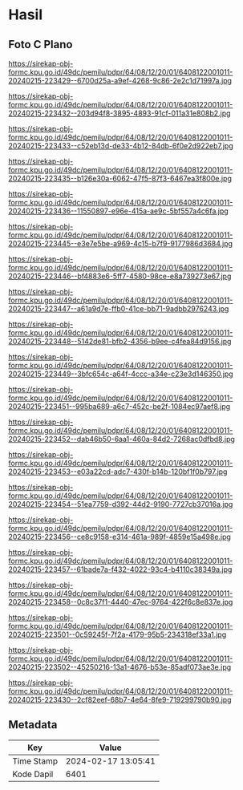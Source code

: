 # Hasil

## Foto C Plano

https://sirekap-obj-formc.kpu.go.id/49dc/pemilu/pdpr/64/08/12/20/01/6408122001011-20240215-223429--6700d25a-a9ef-4268-9c86-2e2c1d71997a.jpg

https://sirekap-obj-formc.kpu.go.id/49dc/pemilu/pdpr/64/08/12/20/01/6408122001011-20240215-223432--203d94f8-3895-4893-91cf-011a31e808b2.jpg

https://sirekap-obj-formc.kpu.go.id/49dc/pemilu/pdpr/64/08/12/20/01/6408122001011-20240215-223433--c52eb13d-de33-4b12-84db-6f0e2d922eb7.jpg

https://sirekap-obj-formc.kpu.go.id/49dc/pemilu/pdpr/64/08/12/20/01/6408122001011-20240215-223435--b126e30a-6062-47f5-87f3-6467ea3f800e.jpg

https://sirekap-obj-formc.kpu.go.id/49dc/pemilu/pdpr/64/08/12/20/01/6408122001011-20240215-223436--11550897-e96e-415a-ae9c-5bf557a4c6fa.jpg

https://sirekap-obj-formc.kpu.go.id/49dc/pemilu/pdpr/64/08/12/20/01/6408122001011-20240215-223445--e3e7e5be-a969-4c15-b7f9-9177986d3684.jpg

https://sirekap-obj-formc.kpu.go.id/49dc/pemilu/pdpr/64/08/12/20/01/6408122001011-20240215-223446--bf4883e6-5ff7-4580-98ce-e8a739273e67.jpg

https://sirekap-obj-formc.kpu.go.id/49dc/pemilu/pdpr/64/08/12/20/01/6408122001011-20240215-223447--a61a9d7e-ffb0-41ce-bb71-9adbb2976243.jpg

https://sirekap-obj-formc.kpu.go.id/49dc/pemilu/pdpr/64/08/12/20/01/6408122001011-20240215-223448--5142de81-bfb2-4356-b9ee-c4fea84d9156.jpg

https://sirekap-obj-formc.kpu.go.id/49dc/pemilu/pdpr/64/08/12/20/01/6408122001011-20240215-223449--3bfc654c-a64f-4ccc-a34e-c23e3d146350.jpg

https://sirekap-obj-formc.kpu.go.id/49dc/pemilu/pdpr/64/08/12/20/01/6408122001011-20240215-223451--995ba689-a6c7-452c-be2f-1084ec97aef8.jpg

https://sirekap-obj-formc.kpu.go.id/49dc/pemilu/pdpr/64/08/12/20/01/6408122001011-20240215-223452--dab46b50-6aa1-460a-84d2-7268ac0dfbd8.jpg

https://sirekap-obj-formc.kpu.go.id/49dc/pemilu/pdpr/64/08/12/20/01/6408122001011-20240215-223453--e03a22cd-adc7-430f-b14b-120bf1f0b797.jpg

https://sirekap-obj-formc.kpu.go.id/49dc/pemilu/pdpr/64/08/12/20/01/6408122001011-20240215-223454--51ea7759-d392-44d2-9190-7727cb37016a.jpg

https://sirekap-obj-formc.kpu.go.id/49dc/pemilu/pdpr/64/08/12/20/01/6408122001011-20240215-223456--ce8c9158-e314-461a-989f-4859e15a498e.jpg

https://sirekap-obj-formc.kpu.go.id/49dc/pemilu/pdpr/64/08/12/20/01/6408122001011-20240215-223457--61bade7a-f432-4022-93c4-b4110c38349a.jpg

https://sirekap-obj-formc.kpu.go.id/49dc/pemilu/pdpr/64/08/12/20/01/6408122001011-20240215-223458--0c8c37f1-4440-47ec-9764-422f6c8e837e.jpg

https://sirekap-obj-formc.kpu.go.id/49dc/pemilu/pdpr/64/08/12/20/01/6408122001011-20240215-223501--0c59245f-7f2a-4179-95b5-234318ef33a1.jpg

https://sirekap-obj-formc.kpu.go.id/49dc/pemilu/pdpr/64/08/12/20/01/6408122001011-20240215-223502--45250216-13a1-4676-b53e-85adf073ae3e.jpg

https://sirekap-obj-formc.kpu.go.id/49dc/pemilu/pdpr/64/08/12/20/01/6408122001011-20240215-223430--2cf82eef-68b7-4e64-8fe9-719299790b90.jpg


## Metadata

| Key        | Value               |
| ---------- | ------------------- |
| Time Stamp | 2024-02-17 13:05:41 |
| Kode Dapil | 6401                |



